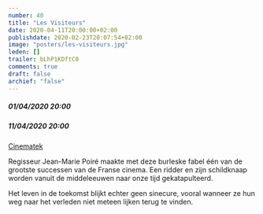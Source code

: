 ```yaml
---
number: 40
title: "Les Visiteurs"
date: 2020-04-11T20:00:00+02:00
publishdate: 2020-02-23T20:07:54+02:00
image: "posters/les-visiteurs.jpg"
leden: []
trailer: bLhP1KDftC0
comments: true
draft: false
archief: "false"
---
```


##### 01/04/2020 20:00

##### 11/04/2020 20:00

[Cinematek](http://cinematek.be/?node=17&event_id=400938102)

Regisseur Jean-Marie Poiré maakte met deze burleske fabel één van de grootste
successen van de Franse cinema. Een ridder en zijn schildknaap worden vanuit
de middeleeuwen naar onze tijd gekatapulteerd.
<!--more-->
Het leven in de toekomst blijkt echter geen sinecure, vooral wanneer ze hun
weg naar het verleden niet meteen lijken terug te vinden.
